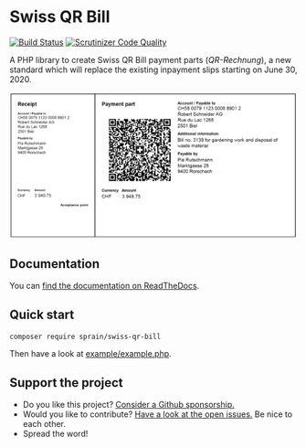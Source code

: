 # Swiss QR Bill

[![Build Status](https://travis-ci.org/sprain/php-swiss-qr-bill.svg?branch=master)](https://travis-ci.org/sprain/php-swiss-qr-bill)
[![Scrutinizer Code Quality](https://scrutinizer-ci.com/g/sprain/php-swiss-qr-bill/badges/quality-score.png?b=master)](https://scrutinizer-ci.com/g/sprain/php-swiss-qr-bill/?branch=master)

A PHP library to create Swiss QR Bill payment parts (_QR-Rechnung_), a new standard which will replace the existing inpayment slips starting on June 30, 2020.

![Image of Swiss QR Bill example](docs/assets/example-payment-part.png)

## Documentation

You can [find the documentation on ReadTheDocs](https://php-swiss-qr-bill.readthedocs.io/en/stable/).


## Quick start

```
composer require sprain/swiss-qr-bill
```

Then have a look at [example/example.php](example/example.php).


## Support the project

* Do you like this project? [Consider a Github sponsorship.](https://github.com/sponsors/sprain)
* Would you like to contribute? [Have a look at the open issues.](https://github.com/sprain/php-swiss-qr-bill/issues) Be nice to each other.
* Spread the word!